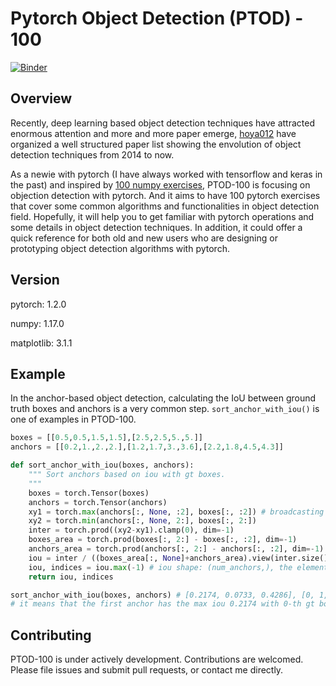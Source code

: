 # Pytorch Object Detection (PTOD) - 100
[![Binder](https://mybinder.org/badge_logo.svg)](https://mybinder.org/v2/gh/zihaozhihao/ptod-100/master)

Overview
--------

 Recently, deep learning based object detection techniques have attracted enormous attention and more and more paper emerge, [hoya012](https://github.com/hoya012/deep_learning_object_detection) have organized a well structured paper list showing the envolution of object detection techniques from 2014 to now.

As a newie with pytorch (I have always worked with tensorflow and keras in the past) and inspired by [100 numpy exercises](https://github.com/rougier/numpy-100), PTOD-100 is focusing on objection detection with pytorch. And it aims to have 100 pytorch exercises that cover some common algorithms and functionalities in object detection field. Hopefully, it will help you to get familiar with pytorch operations and some details in object detection techniques. In addition, it could offer a quick reference for both old and new users who are designing or prototyping object detection algorithms with pytorch.

Version
-------
pytorch: 1.2.0

numpy: 1.17.0

matplotlib: 3.1.1

Example
-------
In the anchor-based object detection, calculating the IoU between ground truth boxes and anchors is a very common step. `sort_anchor_with_iou()` is one of examples in PTOD-100.

```python
boxes = [[0.5,0.5,1.5,1.5],[2.5,2.5,5.,5.]]
anchors = [[0.2,1.,2.,2.],[1.2,1.7,3.,3.6],[2.2,1.8,4.5,4.3]]

def sort_anchor_with_iou(boxes, anchors):
    """ Sort anchors based on iou with gt boxes.
    """
    boxes = torch.Tensor(boxes)
    anchors = torch.Tensor(anchors)
    xy1 = torch.max(anchors[:, None, :2], boxes[:, :2]) # broadcasting
    xy2 = torch.min(anchors[:, None, 2:], boxes[:, 2:])
    inter = torch.prod((xy2-xy1).clamp(0), dim=-1)
    boxes_area = torch.prod(boxes[:, 2:] - boxes[:, :2], dim=-1)
    anchors_area = torch.prod(anchors[:, 2:] - anchors[:, :2], dim=-1)
    iou = inter / ((boxes_area[:, None]+anchors_area).view(inter.size()) - inter)
    iou, indices = iou.max(-1) # iou shape: (num_anchors,), the elements in indices are index of gt box.
    return iou, indices

sort_anchor_with_iou(boxes, anchors) # [0.2174, 0.0733, 0.4286], [0, 1, 1], 
# it means that the first anchor has the max iou 0.2174 with 0-th gt box.
```

Contributing
------------
PTOD-100 is under actively development. Contributions are welcomed. Please file issues and submit pull requests, or contact me directly.

